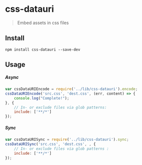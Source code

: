 css-datauri
===========

> Embed assets in css files



## Install

```cli
npm install css-datauri --save-dev
```


## Usage

##### Async

```js
var cssDataURIEncode = require('../lib/css-datauri').encode;
cssDataURIEncode('src.css', 'dest.css', (err, content) => {
	console.log("Complete!");
}, {
	// In- or exclude files via glob patterns:
	include: ['**/*']
});

```

##### Sync

```js
var cssDataURISync = require('../lib/css-datauri').sync;
cssDataURISync('src.css', 'dest.css', , {
	// In- or exclude files via glob patterns :
	include: ['**/*']
});
```